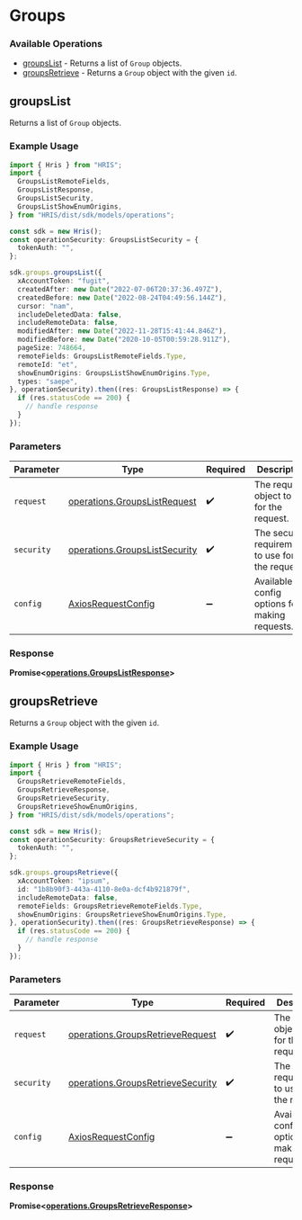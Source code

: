 # Groups

### Available Operations

* [groupsList](#groupslist) - Returns a list of `Group` objects.
* [groupsRetrieve](#groupsretrieve) - Returns a `Group` object with the given `id`.

## groupsList

Returns a list of `Group` objects.

### Example Usage

```typescript
import { Hris } from "HRIS";
import {
  GroupsListRemoteFields,
  GroupsListResponse,
  GroupsListSecurity,
  GroupsListShowEnumOrigins,
} from "HRIS/dist/sdk/models/operations";

const sdk = new Hris();
const operationSecurity: GroupsListSecurity = {
  tokenAuth: "",
};

sdk.groups.groupsList({
  xAccountToken: "fugit",
  createdAfter: new Date("2022-07-06T20:37:36.497Z"),
  createdBefore: new Date("2022-08-24T04:49:56.144Z"),
  cursor: "nam",
  includeDeletedData: false,
  includeRemoteData: false,
  modifiedAfter: new Date("2022-11-28T15:41:44.846Z"),
  modifiedBefore: new Date("2020-10-05T00:59:28.911Z"),
  pageSize: 748664,
  remoteFields: GroupsListRemoteFields.Type,
  remoteId: "et",
  showEnumOrigins: GroupsListShowEnumOrigins.Type,
  types: "saepe",
}, operationSecurity).then((res: GroupsListResponse) => {
  if (res.statusCode == 200) {
    // handle response
  }
});
```

### Parameters

| Parameter                                                                      | Type                                                                           | Required                                                                       | Description                                                                    |
| ------------------------------------------------------------------------------ | ------------------------------------------------------------------------------ | ------------------------------------------------------------------------------ | ------------------------------------------------------------------------------ |
| `request`                                                                      | [operations.GroupsListRequest](../../models/operations/groupslistrequest.md)   | :heavy_check_mark:                                                             | The request object to use for the request.                                     |
| `security`                                                                     | [operations.GroupsListSecurity](../../models/operations/groupslistsecurity.md) | :heavy_check_mark:                                                             | The security requirements to use for the request.                              |
| `config`                                                                       | [AxiosRequestConfig](https://axios-http.com/docs/req_config)                   | :heavy_minus_sign:                                                             | Available config options for making requests.                                  |


### Response

**Promise<[operations.GroupsListResponse](../../models/operations/groupslistresponse.md)>**


## groupsRetrieve

Returns a `Group` object with the given `id`.

### Example Usage

```typescript
import { Hris } from "HRIS";
import {
  GroupsRetrieveRemoteFields,
  GroupsRetrieveResponse,
  GroupsRetrieveSecurity,
  GroupsRetrieveShowEnumOrigins,
} from "HRIS/dist/sdk/models/operations";

const sdk = new Hris();
const operationSecurity: GroupsRetrieveSecurity = {
  tokenAuth: "",
};

sdk.groups.groupsRetrieve({
  xAccountToken: "ipsum",
  id: "1b8b90f3-443a-4110-8e0a-dcf4b921879f",
  includeRemoteData: false,
  remoteFields: GroupsRetrieveRemoteFields.Type,
  showEnumOrigins: GroupsRetrieveShowEnumOrigins.Type,
}, operationSecurity).then((res: GroupsRetrieveResponse) => {
  if (res.statusCode == 200) {
    // handle response
  }
});
```

### Parameters

| Parameter                                                                              | Type                                                                                   | Required                                                                               | Description                                                                            |
| -------------------------------------------------------------------------------------- | -------------------------------------------------------------------------------------- | -------------------------------------------------------------------------------------- | -------------------------------------------------------------------------------------- |
| `request`                                                                              | [operations.GroupsRetrieveRequest](../../models/operations/groupsretrieverequest.md)   | :heavy_check_mark:                                                                     | The request object to use for the request.                                             |
| `security`                                                                             | [operations.GroupsRetrieveSecurity](../../models/operations/groupsretrievesecurity.md) | :heavy_check_mark:                                                                     | The security requirements to use for the request.                                      |
| `config`                                                                               | [AxiosRequestConfig](https://axios-http.com/docs/req_config)                           | :heavy_minus_sign:                                                                     | Available config options for making requests.                                          |


### Response

**Promise<[operations.GroupsRetrieveResponse](../../models/operations/groupsretrieveresponse.md)>**

